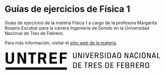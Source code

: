 # Guías de ejercicios de Física 1

Guías de ejercicios de la materia Física 1 a cargo de la profesora Margarita Rosario Escobar para la carrera Ingeniería de Sonido en la Universidad Nacional de Tres de Febrero.

Para más información, visitar el [sitio web de la materia](https://sites.google.com/site/untrefisica1sonido).

![Untref](https://raw.githubusercontent.com/RosarioEs/guias_fisica_1/main/images/untref.png)